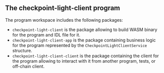 ## The **checkpoint-light-client** program

The program workspace includes the following packages:
- `checkpoint-light-client` is the package allowing to build WASM binary for the program and IDL file for it. 
- `checkpoint-light-client-app` is the package containing business logic for the program represented by the `CheckpointLightClientService` structure.  
- `checkpoint-light-client-client` is the package containing the client for the program allowing to interact with it from another program, tests, or
  off-chain client.


